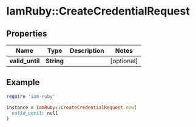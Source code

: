 # IamRuby::CreateCredentialRequest

## Properties

| Name | Type | Description | Notes |
| ---- | ---- | ----------- | ----- |
| **valid_until** | **String** |  | [optional] |

## Example

```ruby
require 'iam-ruby'

instance = IamRuby::CreateCredentialRequest.new(
  valid_until: null
)
```

